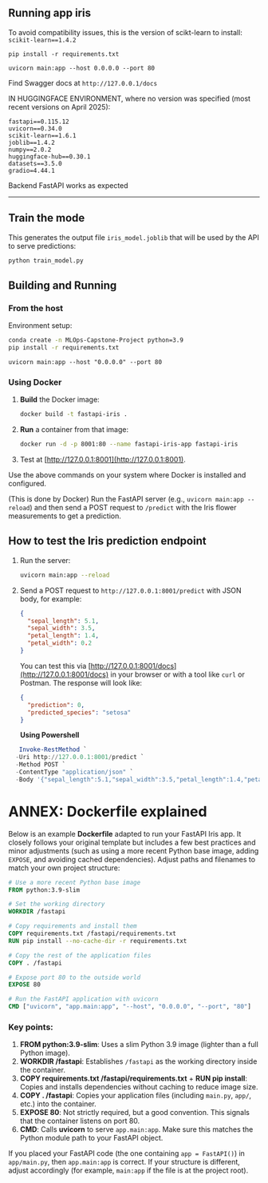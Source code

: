 
## Running app iris
To avoid compatibility issues, this is the version of scikt-learn to install: `scikit-learn==1.4.2`
```
pip install -r requirements.txt

uvicorn main:app --host 0.0.0.0 --port 80
```
Find Swagger docs at `http://127.0.0.1/docs`


IN HUGGINGFACE ENVIRONMENT, where no version was specified (most recent versions on April 2025):
```
fastapi==0.115.12
uvicorn==0.34.0
scikit-learn==1.6.1
joblib==1.4.2
numpy==2.0.2
huggingface-hub==0.30.1
datasets==3.5.0
gradio=4.44.1
```
Backend FastAPI works as expected

---

## Train the mode
This generates the output file `iris_model.joblib` that will be used by the API to serve predictions:
```python
python train_model.py
```

## Building and Running

### From the host
Environment setup:
```bash
conda create -n MLOps-Capstone-Project python=3.9
pip install -r requirements.txt

```

`uvicorn main:app --host "0.0.0.0" --port 80`

### Using Docker

1. **Build** the Docker image:
   ```bash
   docker build -t fastapi-iris .
   ```
2. **Run** a container from that image:
   ```bash
   docker run -d -p 8001:80 --name fastapi-iris-app fastapi-iris
   ```
3. Test at [http://127.0.0.1:8001](http://127.0.0.1:8001).

Use the above commands on your system where Docker is installed and configured.

(This is done by Docker) Run the FastAPI server (e.g., `uvicorn main:app --reload`) and then send a POST request to `/predict` with the Iris flower measurements to get a prediction.

## How to test the Iris prediction endpoint

1. Run the server:
   ```bash
   uvicorn main:app --reload
   ```
2. Send a POST request to `http://127.0.0.1:8001/predict` with JSON body, for example:
   ```json
   {
     "sepal_length": 5.1,
     "sepal_width": 3.5,
     "petal_length": 1.4,
     "petal_width": 0.2
   }
   ```
   You can test this via [http://127.0.0.1:8001/docs](http://127.0.0.1:8001/docs) in your browser or with a tool like `curl` or Postman. The response will look like:
   ```json
   {
     "prediction": 0,
     "predicted_species": "setosa"
   }
   ```

   **Using Powershell**
```powershell
   Invoke-RestMethod `
  -Uri http://127.0.0.1:8001/predict `
  -Method POST `
  -ContentType "application/json" `
  -Body '{"sepal_length":5.1,"sepal_width":3.5,"petal_length":1.4,"petal_width":0.2}'
```

# ANNEX: Dockerfile explained
Below is an example **Dockerfile** adapted to run your FastAPI Iris app. It closely follows your original template but includes a few best practices and minor adjustments (such as using a more recent Python base image, adding `EXPOSE`, and avoiding cached dependencies). Adjust paths and filenames to match your own project structure:

```dockerfile
# Use a more recent Python base image
FROM python:3.9-slim

# Set the working directory
WORKDIR /fastapi

# Copy requirements and install them
COPY requirements.txt /fastapi/requirements.txt
RUN pip install --no-cache-dir -r requirements.txt

# Copy the rest of the application files
COPY . /fastapi

# Expose port 80 to the outside world
EXPOSE 80

# Run the FastAPI application with uvicorn
CMD ["uvicorn", "app.main:app", "--host", "0.0.0.0", "--port", "80"]
```

### Key points:
1. **FROM python:3.9-slim**: Uses a slim Python 3.9 image (lighter than a full Python image).
2. **WORKDIR /fastapi**: Establishes `/fastapi` as the working directory inside the container.
3. **COPY requirements.txt /fastapi/requirements.txt** + **RUN pip install**: Copies and installs dependencies without caching to reduce image size.
4. **COPY . /fastapi**: Copies your application files (including `main.py`, `app/`, etc.) into the container.
5. **EXPOSE 80**: Not strictly required, but a good convention. This signals that the container listens on port 80.
6. **CMD**: Calls **uvicorn** to serve `app.main:app`. Make sure this matches the Python module path to your FastAPI object. 

If you placed your FastAPI code (the one containing `app = FastAPI()`) in `app/main.py`, then `app.main:app` is correct. If your structure is different, adjust accordingly (for example, `main:app` if the file is at the project root).